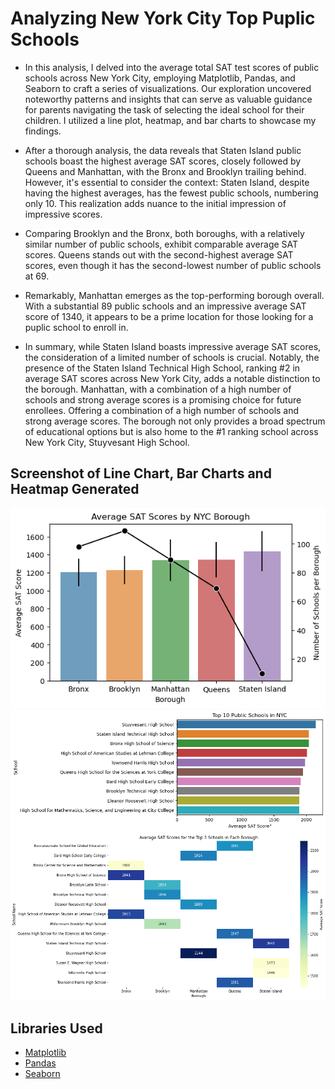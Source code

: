 # Analyzing New York City Top Puplic Schools

* In this analysis, I delved into the average total SAT test scores of public schools across New York City, employing Matplotlib, Pandas, and Seaborn to craft a series of visualizations. Our exploration uncovered noteworthy patterns and insights that can serve as valuable guidance for parents navigating the task of selecting the ideal school for their children. I utilized a line plot, heatmap, and bar charts to showcase my findings.

* After a thorough analysis, the data reveals that Staten Island public schools boast the highest average SAT scores, closely followed by Queens and Manhattan, with the Bronx and Brooklyn trailing behind. However, it's essential to consider the context: Staten Island, despite having the highest averages, has the fewest public schools, numbering only 10. This realization adds nuance to the initial impression of impressive scores.

* Comparing Brooklyn and the Bronx, both boroughs, with a relatively similar number of public schools, exhibit comparable average SAT scores. Queens stands out with the second-highest average SAT scores, even though it has the second-lowest number of public schools at 69.

* Remarkably, Manhattan emerges as the top-performing borough overall. With a substantial 89 public schools and an impressive average SAT score of 1340, it appears to be a prime location for those looking for a puplic school to enroll in.

* In summary, while Staten Island boasts impressive average SAT scores, the consideration of a limited number of schools is crucial. Notably, the presence of the Staten Island Technical High School, ranking #2 in average SAT scores across New York City, adds a notable distinction to the borough. Manhattan, with a combination of a high number of schools and strong average scores is a promising choice for future enrollees. Offering a combination of a high number of schools and strong average scores. The borough not only provides a broad spectrum of educational options but is also home to the #1 ranking school across New York City, Stuyvesant High School.


## Screenshot of Line Chart, Bar Charts and Heatmap Generated

![](/images/NYC_BC1.png)
![](/images/NYC_BC2.png)
![](/images/NYC_HM.png)

## Libraries Used
* [Matplotlib](https://matplotlib.org/stable/tutorials/index)
* [Pandas](https://pandas.pydata.org/)
* [Seaborn](https://seaborn.pydata.org/)
